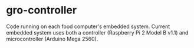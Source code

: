 # gro-controller
Code running on each food computer's embedded system. Current embedded system uses both a controller (Raspberry Pi 2 Model B v1.1) and microcontroller (Arduino Mega 2560).
